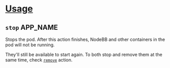 [Usage](../Usage.markdown)
==========================

## `stop` APP_NAME

Stops the pod. After this action finishes, NodeBB and other containers in the pod will not be running.

They'll still be available to start again. To both stop and remove them at the same time, check [`remove`](./remove.markdown) action.